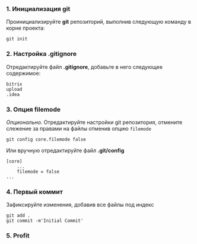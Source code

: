 ### 1. Инициализация git
Проинициализируйте **git** репозиторий, выполнив следующую команду в корне проекта:

```shell script
git init
```

### 2. Настройка .gitignore
Отредактируйте файл **.gitignore**, добавьте в него следующее содержимое:

```text
bitrix
upload
.idea
```

### 3. Опция filemode
*Опционально.* Отредактируйте настройки git репозитория, отмените слежение за правами на файлы отменив опцию `filemode`

```shell script
git config core.filemode false
```

Или вручную отредактируйте файл **.git/config**

```text
[core]
    ...
    filemode = false
...
```

### 4. Первый коммит
Зафиксируйте изменения, добавив все файлы под индекс
```shell script
git add .
git commit -m'Initial Commit'
```

### 5. Profit